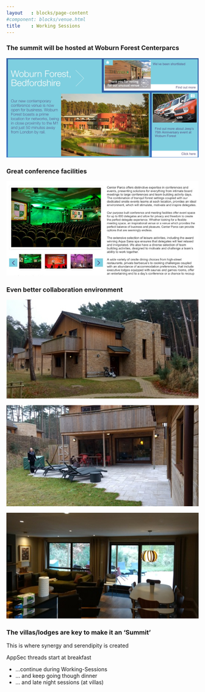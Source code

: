 ```yaml
---
layout   : blocks/page-content
#component: blocks/venue.html
title    : Working Sessions
---
```


### The summit will be hosted at Woburn Forest Centerparcs

![](/website/assets/img/centerparcs/centerparcs-1.jpg)

### Great conference facilities

![](/website/assets/img/centerparcs/centerparcs-2.jpg)

### Even better collaboration environment

![](/website/assets/img/centerparcs/centerparcs-3.jpg)

![](/website/assets/img/centerparcs/centerparcs-4.jpg)

![](/website/assets/img/centerparcs/centerparcs-5.jpg)

### The villas/lodges are key to make it an ‘Summit’

This is where synergy and serendipity is created

AppSec threads start at breakfast
- …continue during Working-Sessions
- … and keep going though dinner
- … and late night sessions (at villas)